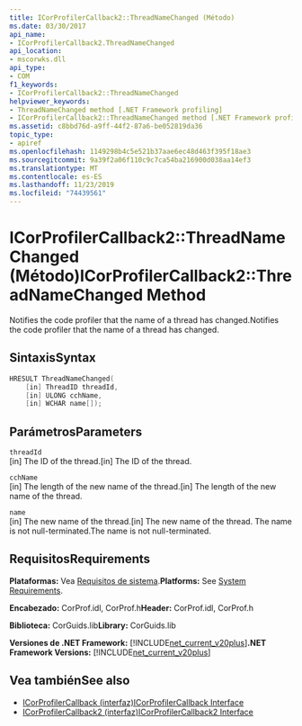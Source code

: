 ```yaml
---
title: ICorProfilerCallback2::ThreadNameChanged (Método)
ms.date: 03/30/2017
api_name:
- ICorProfilerCallback2.ThreadNameChanged
api_location:
- mscorwks.dll
api_type:
- COM
f1_keywords:
- ICorProfilerCallback2::ThreadNameChanged
helpviewer_keywords:
- ThreadNameChanged method [.NET Framework profiling]
- ICorProfilerCallback2::ThreadNameChanged method [.NET Framework profiling]
ms.assetid: c8bbd76d-a9ff-44f2-87a6-be052819da36
topic_type:
- apiref
ms.openlocfilehash: 1149298b4c5e521b37aae6ec48d463f395f18ae3
ms.sourcegitcommit: 9a39f2a06f110c9c7ca54ba216900d038aa14ef3
ms.translationtype: MT
ms.contentlocale: es-ES
ms.lasthandoff: 11/23/2019
ms.locfileid: "74439561"
---
```

# <a name="icorprofilercallback2threadnamechanged-method"></a><span data-ttu-id="072a0-102">ICorProfilerCallback2::ThreadNameChanged (Método)</span><span class="sxs-lookup"><span data-stu-id="072a0-102">ICorProfilerCallback2::ThreadNameChanged Method</span></span>
<span data-ttu-id="072a0-103">Notifies the code profiler that the name of a thread has changed.</span><span class="sxs-lookup"><span data-stu-id="072a0-103">Notifies the code profiler that the name of a thread has changed.</span></span>  
  
## <a name="syntax"></a><span data-ttu-id="072a0-104">Sintaxis</span><span class="sxs-lookup"><span data-stu-id="072a0-104">Syntax</span></span>  
  
```cpp  
HRESULT ThreadNameChanged(  
    [in] ThreadID threadId,  
    [in] ULONG cchName,  
    [in] WCHAR name[]);  
```  
  
## <a name="parameters"></a><span data-ttu-id="072a0-105">Parámetros</span><span class="sxs-lookup"><span data-stu-id="072a0-105">Parameters</span></span>  
 `threadId`  
 <span data-ttu-id="072a0-106">[in] The ID of the thread.</span><span class="sxs-lookup"><span data-stu-id="072a0-106">[in] The ID of the thread.</span></span>  
  
 `cchName`  
 <span data-ttu-id="072a0-107">[in] The length of the new name of the thread.</span><span class="sxs-lookup"><span data-stu-id="072a0-107">[in] The length of the new name of the thread.</span></span>  
  
 `name`  
 <span data-ttu-id="072a0-108">[in] The new name of the thread.</span><span class="sxs-lookup"><span data-stu-id="072a0-108">[in] The new name of the thread.</span></span> <span data-ttu-id="072a0-109">The name is not null-terminated.</span><span class="sxs-lookup"><span data-stu-id="072a0-109">The name is not null-terminated.</span></span>  
  
## <a name="requirements"></a><span data-ttu-id="072a0-110">Requisitos</span><span class="sxs-lookup"><span data-stu-id="072a0-110">Requirements</span></span>  
 <span data-ttu-id="072a0-111">**Plataformas:** Vea [Requisitos de sistema](../../../../docs/framework/get-started/system-requirements.md).</span><span class="sxs-lookup"><span data-stu-id="072a0-111">**Platforms:** See [System Requirements](../../../../docs/framework/get-started/system-requirements.md).</span></span>  
  
 <span data-ttu-id="072a0-112">**Encabezado:** CorProf.idl, CorProf.h</span><span class="sxs-lookup"><span data-stu-id="072a0-112">**Header:** CorProf.idl, CorProf.h</span></span>  
  
 <span data-ttu-id="072a0-113">**Biblioteca:** CorGuids.lib</span><span class="sxs-lookup"><span data-stu-id="072a0-113">**Library:** CorGuids.lib</span></span>  
  
 <span data-ttu-id="072a0-114">**Versiones de .NET Framework:** [!INCLUDE[net_current_v20plus](../../../../includes/net-current-v20plus-md.md)]</span><span class="sxs-lookup"><span data-stu-id="072a0-114">**.NET Framework Versions:** [!INCLUDE[net_current_v20plus](../../../../includes/net-current-v20plus-md.md)]</span></span>  
  
## <a name="see-also"></a><span data-ttu-id="072a0-115">Vea también</span><span class="sxs-lookup"><span data-stu-id="072a0-115">See also</span></span>

- [<span data-ttu-id="072a0-116">ICorProfilerCallback (interfaz)</span><span class="sxs-lookup"><span data-stu-id="072a0-116">ICorProfilerCallback Interface</span></span>](../../../../docs/framework/unmanaged-api/profiling/icorprofilercallback-interface.md)
- [<span data-ttu-id="072a0-117">ICorProfilerCallback2 (interfaz)</span><span class="sxs-lookup"><span data-stu-id="072a0-117">ICorProfilerCallback2 Interface</span></span>](../../../../docs/framework/unmanaged-api/profiling/icorprofilercallback2-interface.md)
